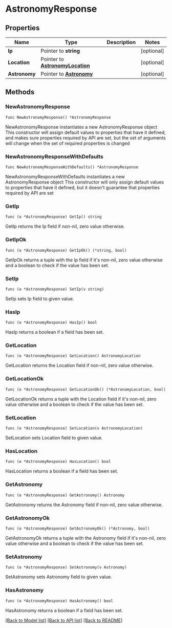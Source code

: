 # AstronomyResponse

## Properties

Name | Type | Description | Notes
------------ | ------------- | ------------- | -------------
**Ip** | Pointer to **string** |  | [optional] 
**Location** | Pointer to [**AstronomyLocation**](AstronomyLocation.md) |  | [optional] 
**Astronomy** | Pointer to [**Astronomy**](Astronomy.md) |  | [optional] 

## Methods

### NewAstronomyResponse

`func NewAstronomyResponse() *AstronomyResponse`

NewAstronomyResponse instantiates a new AstronomyResponse object
This constructor will assign default values to properties that have it defined,
and makes sure properties required by API are set, but the set of arguments
will change when the set of required properties is changed

### NewAstronomyResponseWithDefaults

`func NewAstronomyResponseWithDefaults() *AstronomyResponse`

NewAstronomyResponseWithDefaults instantiates a new AstronomyResponse object
This constructor will only assign default values to properties that have it defined,
but it doesn't guarantee that properties required by API are set

### GetIp

`func (o *AstronomyResponse) GetIp() string`

GetIp returns the Ip field if non-nil, zero value otherwise.

### GetIpOk

`func (o *AstronomyResponse) GetIpOk() (*string, bool)`

GetIpOk returns a tuple with the Ip field if it's non-nil, zero value otherwise
and a boolean to check if the value has been set.

### SetIp

`func (o *AstronomyResponse) SetIp(v string)`

SetIp sets Ip field to given value.

### HasIp

`func (o *AstronomyResponse) HasIp() bool`

HasIp returns a boolean if a field has been set.

### GetLocation

`func (o *AstronomyResponse) GetLocation() AstronomyLocation`

GetLocation returns the Location field if non-nil, zero value otherwise.

### GetLocationOk

`func (o *AstronomyResponse) GetLocationOk() (*AstronomyLocation, bool)`

GetLocationOk returns a tuple with the Location field if it's non-nil, zero value otherwise
and a boolean to check if the value has been set.

### SetLocation

`func (o *AstronomyResponse) SetLocation(v AstronomyLocation)`

SetLocation sets Location field to given value.

### HasLocation

`func (o *AstronomyResponse) HasLocation() bool`

HasLocation returns a boolean if a field has been set.

### GetAstronomy

`func (o *AstronomyResponse) GetAstronomy() Astronomy`

GetAstronomy returns the Astronomy field if non-nil, zero value otherwise.

### GetAstronomyOk

`func (o *AstronomyResponse) GetAstronomyOk() (*Astronomy, bool)`

GetAstronomyOk returns a tuple with the Astronomy field if it's non-nil, zero value otherwise
and a boolean to check if the value has been set.

### SetAstronomy

`func (o *AstronomyResponse) SetAstronomy(v Astronomy)`

SetAstronomy sets Astronomy field to given value.

### HasAstronomy

`func (o *AstronomyResponse) HasAstronomy() bool`

HasAstronomy returns a boolean if a field has been set.


[[Back to Model list]](../README.md#documentation-for-models) [[Back to API list]](../README.md#documentation-for-api-endpoints) [[Back to README]](../README.md)


